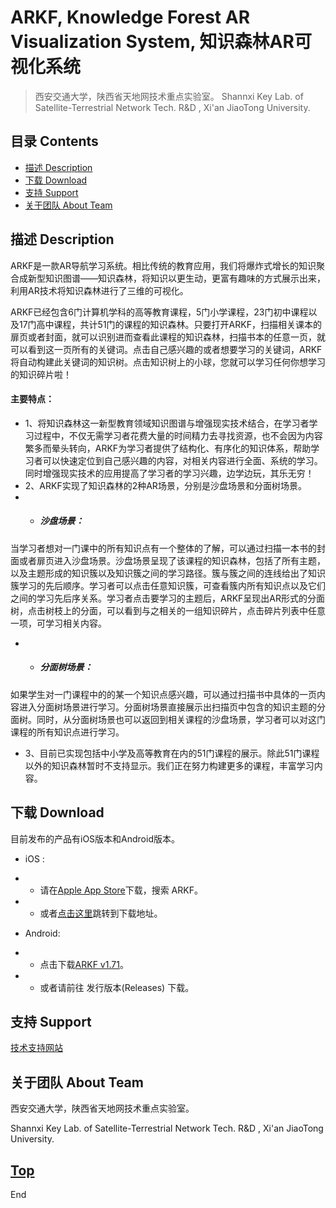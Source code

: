 # ARKF, Knowledge Forest AR Visualization System, 知识森林AR可视化系统
> 西安交通大学，陕西省天地网技术重点实验室。
> Shannxi Key Lab. of Satellite-Terrestrial Network Tech. R&D , Xi'an JiaoTong University.

## 目录 Contents
+  [描述 Description](#描述-description)
+  [下载 Download](#下载-download)
+  [支持 Support](#支持-support)
+  [关于团队 About Team](#关于团队-about-team)

## 描述 Description
ARKF是一款AR导航学习系统。相比传统的教育应用，我们将爆炸式增长的知识聚合成新型知识图谱——知识森林，将知识以更生动，更富有趣味的方式展示出来，利用AR技术将知识森林进行了三维的可视化。

ARKF已经包含6门计算机学科的高等教育课程，5门小学课程，23门初中课程以及17门高中课程，共计51门的课程的知识森林。只要打开ARKF，扫描相关课本的扉页或者封面，就可以识别进而查看此课程的知识森林，扫描书本的任意一页，就可以看到这一页所有的关键词。点击自己感兴趣的或者想要学习的关键词，ARKF将自动构建此关键词的知识树。点击知识树上的小球，您就可以学习任何你想学习的知识碎片啦！
#### 主要特点：
 - 1、将知识森林这一新型教育领域知识图谱与增强现实技术结合，在学习者学习过程中，不仅无需学习者花费大量的时间精力去寻找资源，也不会因为内容繁多而晕头转向，ARKF为学习者提供了结构化、有序化的知识体系，帮助学习者可以快速定位到自己感兴趣的内容，对相关内容进行全面、系统的学习。同时增强现实技术的应用提高了学习者的学习兴趣，边学边玩，其乐无穷！
- 2、ARKF实现了知识森林的2种AR场景，分别是沙盘场景和分面树场景。
- - #####	沙盘场景：
当学习者想对一门课中的所有知识点有一个整体的了解，可以通过扫描一本书的封面或者扉页进入沙盘场景。沙盘场景呈现了该课程的知识森林，包括了所有主题，以及主题形成的知识簇以及知识簇之间的学习路径。簇与簇之间的连线给出了知识簇学习的先后顺序。学习者可以点击任意知识簇，可查看簇内所有知识点以及它们之间的学习先后序关系。学习者点击要学习的主题后，ARKF呈现出AR形式的分面树，点击树枝上的分面，可以看到与之相关的一组知识碎片，点击碎片列表中任意一项，可学习相关内容。
- - #####	分面树场景：
如果学生对一门课程中的的某一个知识点感兴趣，可以通过扫描书中具体的一页内容进入分面树场景进行学习。分面树场景直接展示出扫描页中包含的知识主题的分面树。同时，从分面树场景也可以返回到相关课程的沙盘场景，学习者可以对这门课程的所有知识点进行学习。

- 3、目前已实现包括中小学及高等教育在内的51门课程的展示。除此51门课程以外的知识森林暂时不支持显示。我们正在努力构建更多的课程，丰富学习内容。

## 下载 Download
目前发布的产品有iOS版本和Android版本。
- iOS : 
- - 请在[Apple App Store](https://apps.apple.com/cn/app/arkf/id1501738374)下载，搜索 ARKF。
- - 或者[点击这里](https://apps.apple.com/cn/app/arkf/id1501738374)跳转到下载地址。

- Android: 
- - 点击下载[ARKF v1.71](https://greatlandmark.coding.net/api/share/download/8fa51b06-52b5-4502-b514-fb7145120a51)。
- - 或者请前往 发行版本(Releases) 下载。

## 支持 Support
[技术支持网站](http://yotta.xjtushilei.com:888/ARKF/)

## 关于团队 About Team
西安交通大学，陕西省天地网技术重点实验室。

Shannxi Key Lab. of Satellite-Terrestrial Network Tech. R&D , Xi'an JiaoTong University.


[Top](#arkf-knowledge-forest-ar-visualization-system-知识森林ar可视化系统 "Go to top")
---
End

